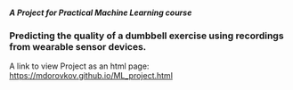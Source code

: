 ##### A Project for Practical Machine Learning course

### Predicting the quality of a dumbbell exercise using recordings from wearable sensor devices.

A link to view Project as an html page: https://mdorovkov.github.io/ML_project.html
